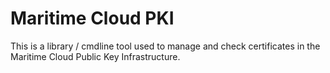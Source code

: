 # Maritime Cloud PKI

This is a library / cmdline tool used to manage and check certificates in the Maritime Cloud Public Key Infrastructure.
